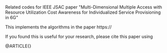 Related codes for IEEE JSAC paper "Multi-Dimensional Multiple Access with Resource Utilization Cost Awareness for Individualized Service Provisioning in 6G"

This implements the algorithms in the paper https://

If you found this is useful for your research, please cite this paper using

@ARTICLE{}
